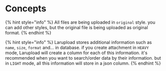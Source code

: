 # Concepts

{% hint style="info" %}
All files are being uploaded in `original` style. you can add other styles, but the original file is being uploaded as original format.
{% endhint %}

{% hint style="info" %}
Larupload stores additional information such as `name`, `size`, `format` and... in database. if you create attachment in `HEAVY` mode, Larupload will create a column for each of this information. it's recommended when you want to search/order data by their information. but in `LIGHT` mode, all this information will store in a json column.
{% endhint %}



